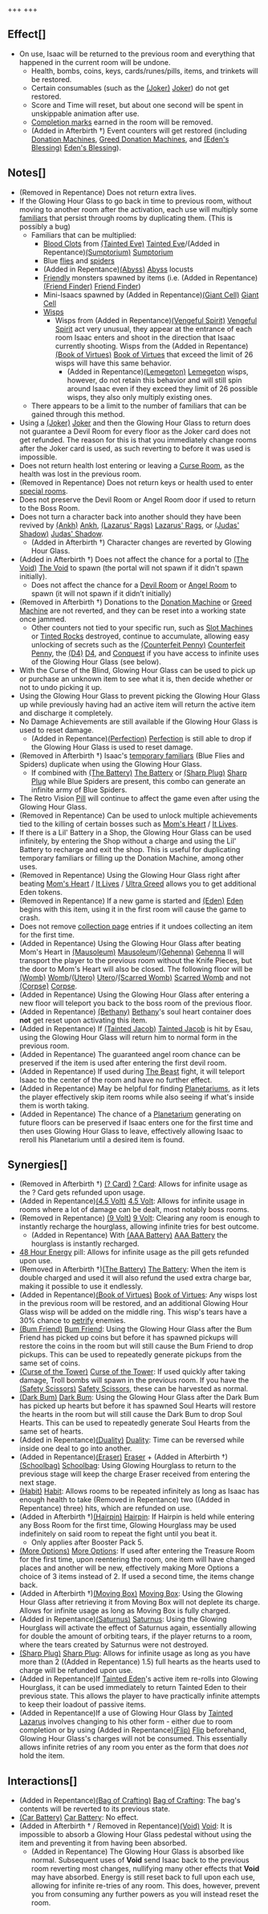 +++
+++

Effect[]
--------


* On use, Isaac will be returned to the previous room and everything that happened in the current room will be undone.
	+ Health, bombs, coins, keys, cards/runes/pills, items, and trinkets will be restored.
	+ Certain consumables (such as the [(Joker)](/wiki/Cards_and_Runes "Joker") [Joker](/wiki/Cards_and_Runes "Cards and Runes")) do not get restored.
	+ Score and Time will reset, but about one second will be spent in unskippable animation after use.
	+ [Completion marks](/wiki/Completion_Marks "Completion Marks") earned in the room will be removed.
	+ (Added in Afterbirth †) Event counters will get restored (including [Donation Machines](/wiki/Donation_Machine "Donation Machine"), [Greed Donation Machines](/wiki/Greed_Donation_Machine "Greed Donation Machine"), and [(Eden's Blessing)](/wiki/Eden%27s_Blessing "Eden's Blessing") [Eden's Blessing](/wiki/Eden%27s_Blessing "Eden's Blessing")).


Notes[]
-------


* (Removed in Repentance) Does not return extra lives.
* If the Glowing Hour Glass to go back in time to previous room, without moving to another room after the activation, each use will multiply some [familiars](/wiki/Familiar "Familiar") that persist through rooms by duplicating them. (This is possibly a bug)
	+ Familiars that can be multiplied:
		- [Blood Clots](/wiki/Tainted_Eve#Blood_Clots "Tainted Eve") from  [(Tainted Eve)](/wiki/Tainted_Eve "Tainted Eve") [Tainted Eve](/wiki/Tainted_Eve "Tainted Eve")/(Added in Repentance)[(Sumptorium)](/wiki/Sumptorium "Sumptorium") [Sumptorium](/wiki/Sumptorium "Sumptorium")
		- Blue [flies](/wiki/Familiar#Blue_Flies "Familiar") and [spiders](/wiki/Familiar#Blue_Spiders "Familiar")
		- (Added in Repentance)[(Abyss)](/wiki/Abyss "Abyss") [Abyss](/wiki/Abyss "Abyss") locusts
		- [Friendly](/wiki/Friendly "Friendly") monsters spawned by items (i.e. (Added in Repentance)[(Friend Finder)](/wiki/Friend_Finder "Friend Finder") [Friend Finder](/wiki/Friend_Finder "Friend Finder"))
		- Mini-Isaacs spawned by (Added in Repentance)[(Giant Cell)](/wiki/Giant_Cell "Giant Cell") [Giant Cell](/wiki/Giant_Cell "Giant Cell")
		- [Wisps](/wiki/Wisps.xml "Wisps.xml")
			* Wisps from (Added in Repentance)[(Vengeful Spirit)](/wiki/Vengeful_Spirit "Vengeful Spirit") [Vengeful Spirit](/wiki/Vengeful_Spirit "Vengeful Spirit") act very unusual, they appear at the entrance of each room Isaac enters and shoot in the direction that Isaac currently shooting. Wisps from the (Added in Repentance)[(Book of Virtues)](/wiki/Book_of_Virtues "Book of Virtues") [Book of Virtues](/wiki/Book_of_Virtues "Book of Virtues") that exceed the limit of 26 wisps will have this same behavior.
				+ (Added in Repentance)[(Lemegeton)](/wiki/Lemegeton "Lemegeton") [Lemegeton](/wiki/Lemegeton "Lemegeton") wisps, however, do not retain this behavior and will still spin around Isaac even if they exceed they limit of 26 possible wisps, they also only multiply existing ones.
	+ There appears to be a limit to the number of familiars that can be gained through this method.
* Using a [(Joker)](/wiki/Cards_and_Runes "Joker") [Joker](/wiki/Cards_and_Runes "Cards and Runes") and then the Glowing Hour Glass to return does not guarantee a Devil Room for every floor as the Joker card does not get refunded. The reason for this is that you immediately change rooms after the Joker card is used, as such reverting to before it was used is impossible.
* Does not return health lost entering or leaving a [Curse Room](/wiki/Curse_Room "Curse Room"), as the health was lost in the previous room.
* (Removed in Repentance) Does not return keys or health used to enter [special rooms](/wiki/Rooms#Special_rooms "Rooms").
* Does not preserve the Devil Room or Angel Room door if used to return to the Boss Room.
* Does not turn a character back into another should they have been revived by [(Ankh)](/wiki/Ankh "Ankh") [Ankh](/wiki/Ankh "Ankh"), [(Lazarus' Rags)](/wiki/Lazarus%27_Rags "Lazarus' Rags") [Lazarus' Rags](/wiki/Lazarus%27_Rags "Lazarus' Rags"), or [(Judas' Shadow)](/wiki/Judas%27_Shadow "Judas' Shadow") [Judas' Shadow](/wiki/Judas%27_Shadow "Judas' Shadow").
	+ (Added in Afterbirth †) Character changes are reverted by Glowing Hour Glass.
* (Added in Afterbirth †) Does not affect the chance for a portal to [(The Void)](/wiki/The_Void "The Void") [The Void](/wiki/The_Void "The Void") to spawn (the portal will not spawn if it didn't spawn initially).
	+ Does not affect the chance for a [Devil Room](/wiki/Devil_Room "Devil Room") or [Angel Room](/wiki/Angel_Room "Angel Room") to spawn (it will not spawn if it didn’t initially)
* (Removed in Afterbirth †) Donations to the [Donation Machine](/wiki/Donation_Machine "Donation Machine") or [Greed Machine](/wiki/Greed_Machine "Greed Machine") are not reverted, and they can be reset into a working state once jammed.
	+ Other counters not tied to your specific run, such as [Slot Machines](/wiki/Slot_Machine "Slot Machine") or [Tinted Rocks](/wiki/Tinted_Rock "Tinted Rock") destroyed, continue to accumulate, allowing easy unlocking of secrets such as the [(Counterfeit Penny)](/wiki/Counterfeit_Penny "Counterfeit Penny") [Counterfeit Penny](/wiki/Counterfeit_Penny "Counterfeit Penny"), the [(D4)](/wiki/D4 "D4") [D4](/wiki/D4 "D4"), and [Conquest](/wiki/Conquest "Conquest") if you have access to infinite uses of the Glowing Hour Glass (see below).
* With the Curse of the Blind, Glowing Hour Glass can be used to pick up or purchase an unknown item to see what it is, then decide whether or not to undo picking it up.
* Using the Glowing Hour Glass to prevent picking the Glowing Hour Glass up while previously having had an active item will return the active item and discharge it completely.
* No Damage Achievements are still available if the Glowing Hour Glass is used to reset damage.
	+ (Added in Repentance)[(Perfection)](/wiki/Perfection "Perfection") [Perfection](/wiki/Perfection "Perfection") is still able to drop if the Glowing Hour Glass is used to reset damage.
* (Removed in Afterbirth †) Isaac's [temporary familiars](/wiki/Temporary_familiar "Temporary familiar") (Blue Flies and Spiders) duplicate when using the Glowing Hour Glass.
	+ If combined with [(The Battery)](/wiki/The_Battery "The Battery") [The Battery](/wiki/The_Battery "The Battery") or [(Sharp Plug)](/wiki/Sharp_Plug "Sharp Plug") [Sharp Plug](/wiki/Sharp_Plug "Sharp Plug") while Blue Spiders are present, this combo can generate an infinite army of Blue Spiders.
* The Retro Vision [Pill](/wiki/Pill "Pill") will continue to affect the game even after using the Glowing Hour Glass.
* (Removed in Repentance) Can be used to unlock multiple achievements tied to the killing of certain bosses such as [Mom's Heart](/wiki/Mom%27s_Heart "Mom's Heart") / [It Lives](/wiki/It_Lives "It Lives").
* If there is a Lil' Battery in a Shop, the Glowing Hour Glass can be used infinitely, by entering the Shop without a charge and using the Lil' Battery to recharge and exit the shop. This is useful for duplicating temporary familiars or filling up the Donation Machine, among other uses.
* (Removed in Repentance) Using the Glowing Hour Glass right after beating [Mom's Heart](/wiki/Mom%27s_Heart "Mom's Heart") / [It Lives](/wiki/It_Lives "It Lives") / [Ultra Greed](/wiki/Ultra_Greed "Ultra Greed") allows you to get additional Eden tokens.
* (Removed in Repentance) If a new game is started and  [(Eden)](/wiki/Eden "Eden") [Eden](/wiki/Eden "Eden") begins with this item, using it in the first room will cause the game to crash.
* Does not remove [collection page](/wiki/Collection_page "Collection page") entries if it undoes collecting an item for the first time.
* (Added in Repentance) Using the Glowing Hour Glass after beating Mom's Heart in [(Mausoleum)](/wiki/Mausoleum "Mausoleum") [Mausoleum](/wiki/Mausoleum "Mausoleum")/[(Gehenna)](/wiki/Gehenna "Gehenna") [Gehenna](/wiki/Gehenna "Gehenna") II will transport the player to the previous room without the Knife Pieces, but the door to Mom's Heart will also be closed. The following floor will be [(Womb)](/wiki/Womb "Womb") [Womb](/wiki/Womb "Womb")/[(Utero)](/wiki/Utero "Utero") [Utero](/wiki/Utero "Utero")/[(Scarred Womb)](/wiki/Scarred_Womb "Scarred Womb") [Scarred Womb](/wiki/Scarred_Womb "Scarred Womb") and not [(Corpse)](/wiki/Corpse "Corpse") [Corpse](/wiki/Corpse "Corpse").
* (Added in Repentance) Using the Glowing Hour Glass after entering a new floor will teleport you back to the boss room of the previous floor.
* (Added in Repentance)  [(Bethany)](/wiki/Bethany "Bethany") [Bethany](/wiki/Bethany "Bethany")'s soul heart container does **not** get reset upon activating this item.
* (Added in Repentance) If  [(Tainted Jacob)](/wiki/Tainted_Jacob "Tainted Jacob") [Tainted Jacob](/wiki/Tainted_Jacob "Tainted Jacob") is hit by Esau, using the Glowing Hour Glass will return him to normal form in the previous room.
* (Added in Repentance) The guaranteed angel room chance can be preserved if the item is used after entering the first devil room.
* (Added in Repentance) If used during [The Beast](/wiki/The_Beast "The Beast") fight, it will teleport Isaac to the center of the room and have no further effect.
* (Added in Repentance) May be helpful for finding [Planetariums](/wiki/Planetarium "Planetarium"), as it lets the player effectively skip item rooms while also seeing if what's inside them is worth taking.
* (Added in Repentance) The chance of a [Planetarium](/wiki/Planetarium "Planetarium") generating on future floors can be preserved if Isaac enters one for the first time and then uses Glowing Hour Glass to leave, effectively allowing Isaac to reroll his Planetarium until a desired item is found.


Synergies[]
-----------


* (Removed in Afterbirth †) [(? Card)](/wiki/%3F_Card "? Card") [? Card](/wiki/%3F_Card "? Card"): Allows for infinite usage as the ? Card gets refunded upon usage.
* (Added in Repentance)[(4.5 Volt)](/wiki/4.5_Volt "4.5 Volt") [4.5 Volt](/wiki/4.5_Volt "4.5 Volt"): Allows for infinite usage in rooms where a lot of damage can be dealt, most notably boss rooms.
* (Removed in Repentance) [(9 Volt)](/wiki/9_Volt "9 Volt") [9 Volt](/wiki/9_Volt "9 Volt"): Clearing any room is enough to instantly recharge the hourglass, allowing infinite tries for best outcome.
	+ (Added in Repentance) With [(AAA Battery)](/wiki/AAA_Battery "AAA Battery") [AAA Battery](/wiki/AAA_Battery "AAA Battery") the hourglass is instantly recharged.
* [48 Hour Energy](/wiki/48_Hour_Energy "48 Hour Energy") pill: Allows for infinite usage as the pill gets refunded upon use.
* (Removed in Afterbirth †)[(The Battery)](/wiki/The_Battery "The Battery") [The Battery](/wiki/The_Battery "The Battery"): When the item is double charged and used it will also refund the used extra charge bar, making it possible to use it endlessly.
* (Added in Repentance)[(Book of Virtues)](/wiki/Book_of_Virtues "Book of Virtues") [Book of Virtues](/wiki/Book_of_Virtues "Book of Virtues"): Any wisps lost in the previous room will be restored, and an additional Glowing Hour Glass wisp will be added on the middle ring. This wisp's tears have a 30% chance to [petrify](/wiki/Status_Effects "Status Effects") enemies.
* [(Bum Friend)](/wiki/Bum_Friend "Bum Friend") [Bum Friend](/wiki/Bum_Friend "Bum Friend"): Using the Glowing Hour Glass after the Bum Friend has picked up coins but before it has spawned pickups will restore the coins in the room but will still cause the Bum Friend to drop pickups. This can be used to repeatedly generate pickups from the same set of coins.
* [(Curse of the Tower)](/wiki/Curse_of_the_Tower "Curse of the Tower") [Curse of the Tower](/wiki/Curse_of_the_Tower "Curse of the Tower"): If used quickly after taking damage, Troll bombs will spawn in the previous room. If you have the [(Safety Scissors)](/wiki/Safety_Scissors "Safety Scissors") [Safety Scissors](/wiki/Safety_Scissors "Safety Scissors"), these can be harvested as normal.
* [(Dark Bum)](/wiki/Dark_Bum "Dark Bum") [Dark Bum](/wiki/Dark_Bum "Dark Bum"): Using the Glowing Hour Glass after the Dark Bum has picked up hearts but before it has spawned Soul Hearts will restore the hearts in the room but will still cause the Dark Bum to drop Soul Hearts. This can be used to repeatedly generate Soul Hearts from the same set of hearts.
* (Added in Repentance)[(Duality)](/wiki/Duality "Duality") [Duality](/wiki/Duality "Duality"): Time can be reversed while inside one deal to go into another.
* (Added in Repentance)[(Eraser)](/wiki/Eraser "Eraser") [Eraser](/wiki/Eraser "Eraser") + (Added in Afterbirth †)[(Schoolbag)](/wiki/Schoolbag "Schoolbag") [Schoolbag](/wiki/Schoolbag "Schoolbag"): Using Glowing Hourglass to return to the previous stage will keep the charge Eraser received from entering the next stage.
* [(Habit)](/wiki/Habit "Habit") [Habit](/wiki/Habit "Habit"): Allows rooms to be repeated infinitely as long as Isaac has enough health to take (Removed in Repentance) two ((Added in Repentance) three) hits, which are refunded on use.
* (Added in Afterbirth †)[(Hairpin)](/wiki/Hairpin "Hairpin") [Hairpin](/wiki/Hairpin "Hairpin"): If Hairpin is held while entering any Boss Room for the first time, Glowing Hourglass may be used indefinitely on said room to repeat the fight until you beat it.
	+ Only applies after Booster Pack 5.
* [(More Options)](/wiki/More_Options "More Options") [More Options](/wiki/More_Options "More Options"): If used after entering the Treasure Room for the first time, upon reentering the room, one item will have changed places and another will be new, effectively making More Options a choice of 3 items instead of 2. If used a second time, the items change back.
* (Added in Afterbirth †)[(Moving Box)](/wiki/Moving_Box "Moving Box") [Moving Box](/wiki/Moving_Box "Moving Box"): Using the Glowing Hour Glass after retrieving it from Moving Box will not deplete its charge. Allows for infinite usage as long as Moving Box is fully charged.
* (Added in Repentance)[(Saturnus)](/wiki/Saturnus "Saturnus") [Saturnus](/wiki/Saturnus "Saturnus"): Using the Glowing Hourglass will activate the effect of Saturnus again, essentially allowing for double the amount of orbiting tears, if the player returns to a room, where the tears created by Saturnus were not destroyed.
* [(Sharp Plug)](/wiki/Sharp_Plug "Sharp Plug") [Sharp Plug](/wiki/Sharp_Plug "Sharp Plug"): Allows for infinite usage as long as you have more than 2 ((Added in Repentance) 1.5) full hearts as the hearts used to charge will be refunded upon use.
* (Added in Repentance)If [Tainted Eden](/wiki/Tainted_Eden "Tainted Eden")'s active item re-rolls into Glowing Hourglass, it can be used immediately to return Tainted Eden to their previous state. This allows the player to have practically infinite attempts to keep their loadout of passive items.
* (Added in Repentance)If a use of Glowing Hour Glass by [Tainted Lazarus](/wiki/Tainted_Lazarus "Tainted Lazarus") involves changing to his other form - either due to room completion or by using (Added in Repentance)[(Flip)](/wiki/Flip "Flip") [Flip](/wiki/Flip "Flip") beforehand, Glowing Hour Glass's charges will not be consumed. This essentially allows infinite retries of any room you enter as the form that does *not* hold the item.


Interactions[]
--------------


* (Added in Repentance)[(Bag of Crafting)](/wiki/Bag_of_Crafting "Bag of Crafting") [Bag of Crafting](/wiki/Bag_of_Crafting "Bag of Crafting"): The bag's contents will be reverted to its previous state.
* [(Car Battery)](/wiki/Car_Battery "Car Battery") [Car Battery](/wiki/Car_Battery "Car Battery"): No effect.
* (Added in Afterbirth † / Removed in Repentance)[(Void)](/wiki/Void "Void") [Void](/wiki/Void "Void"): It is impossible to absorb a Glowing Hour Glass pedestal without using the item and preventing it from having been absorbed.
	+ (Added in Repentance) The Glowing Hour Glass is absorbed like normal. Subsequent uses of **Void** send Isaac back to the previous room reverting most changes, nullifying many other effects that **Void** may have absorbed. Energy is still reset back to full upon each use, allowing for infinite re-tries of any room. This does, however, prevent you from consuming any further powers as you will instead reset the room.


